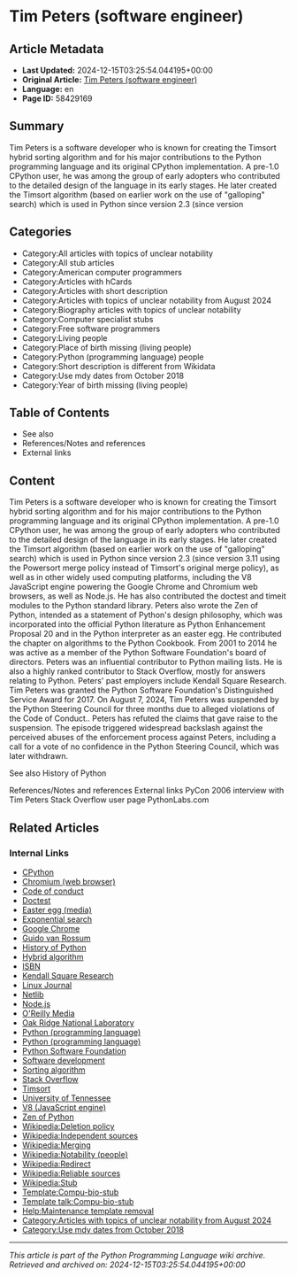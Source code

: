 # Tim Peters (software engineer)

## Article Metadata

- **Last Updated:** 2024-12-15T03:25:54.044195+00:00
- **Original Article:** [Tim Peters (software engineer)](https://en.wikipedia.org/wiki/Tim_Peters_(software_engineer))
- **Language:** en
- **Page ID:** 58429169

## Summary

Tim Peters is a software developer who is known for creating the Timsort hybrid sorting algorithm and for his major contributions to the Python programming language and its original CPython implementation. A pre-1.0 CPython user, he was among the group of early adopters who contributed to the detailed design of the language in its early stages.
He later created the Timsort algorithm (based on earlier work on the use of "galloping" search) which is used in Python since version 2.3 (since version 

## Categories

- Category:All articles with topics of unclear notability
- Category:All stub articles
- Category:American computer programmers
- Category:Articles with hCards
- Category:Articles with short description
- Category:Articles with topics of unclear notability from August 2024
- Category:Biography articles with topics of unclear notability
- Category:Computer specialist stubs
- Category:Free software programmers
- Category:Living people
- Category:Place of birth missing (living people)
- Category:Python (programming language) people
- Category:Short description is different from Wikidata
- Category:Use mdy dates from October 2018
- Category:Year of birth missing (living people)

## Table of Contents

- See also
- References/Notes and references
- External links

## Content

Tim Peters is a software developer who is known for creating the Timsort hybrid sorting algorithm and for his major contributions to the Python programming language and its original CPython implementation. A pre-1.0 CPython user, he was among the group of early adopters who contributed to the detailed design of the language in its early stages.
He later created the Timsort algorithm (based on earlier work on the use of "galloping" search) which is used in Python since version 2.3 (since version 3.11 using the Powersort merge policy instead of Timsort's original merge policy), as well as in other widely used computing platforms, including the V8 JavaScript engine powering the Google Chrome and Chromium web browsers, as well as Node.js. He has also contributed the doctest and timeit modules to the Python standard library.
Peters also wrote the Zen of Python, intended as a statement of Python's design philosophy, which was incorporated into the official Python literature as Python Enhancement Proposal 20 and in the Python interpreter as an easter egg. He contributed the chapter on algorithms to the Python Cookbook. From 2001 to 2014 he was active as a member of the Python Software Foundation's board of directors. Peters was an influential contributor to Python mailing lists. He is also a highly ranked contributor to Stack Overflow, mostly for answers relating to Python.
Peters' past employers include Kendall Square Research.
Tim Peters was granted the Python Software Foundation's Distinguished Service Award for 2017.
On August 7, 2024, Tim Peters was suspended by the Python Steering Council for three months due to alleged violations of the Code of Conduct.. Peters has refuted the claims that gave raise to the suspension. The episode triggered widespread backslash against the perceived abuses of the enforcement process against Peters, including a call for a vote of no confidence in the Python Steering Council, which was later withdrawn.

See also
History of Python

References/Notes and references
External links
PyCon 2006 interview with Tim Peters
Stack Overflow user page
PythonLabs.com

## Related Articles

### Internal Links

- [CPython](https://en.wikipedia.org/wiki/CPython)
- [Chromium (web browser)](https://en.wikipedia.org/wiki/Chromium_(web_browser))
- [Code of conduct](https://en.wikipedia.org/wiki/Code_of_conduct)
- [Doctest](https://en.wikipedia.org/wiki/Doctest)
- [Easter egg (media)](https://en.wikipedia.org/wiki/Easter_egg_(media))
- [Exponential search](https://en.wikipedia.org/wiki/Exponential_search)
- [Google Chrome](https://en.wikipedia.org/wiki/Google_Chrome)
- [Guido van Rossum](https://en.wikipedia.org/wiki/Guido_van_Rossum)
- [History of Python](https://en.wikipedia.org/wiki/History_of_Python)
- [Hybrid algorithm](https://en.wikipedia.org/wiki/Hybrid_algorithm)
- [ISBN](https://en.wikipedia.org/wiki/ISBN)
- [Kendall Square Research](https://en.wikipedia.org/wiki/Kendall_Square_Research)
- [Linux Journal](https://en.wikipedia.org/wiki/Linux_Journal)
- [Netlib](https://en.wikipedia.org/wiki/Netlib)
- [Node.js](https://en.wikipedia.org/wiki/Node.js)
- [O'Reilly Media](https://en.wikipedia.org/wiki/O%27Reilly_Media)
- [Oak Ridge National Laboratory](https://en.wikipedia.org/wiki/Oak_Ridge_National_Laboratory)
- [Python (programming language)](https://en.wikipedia.org/wiki/Python_(programming_language))
- [Python (programming language)](https://en.wikipedia.org/wiki/Python_(programming_language))
- [Python Software Foundation](https://en.wikipedia.org/wiki/Python_Software_Foundation)
- [Software development](https://en.wikipedia.org/wiki/Software_development)
- [Sorting algorithm](https://en.wikipedia.org/wiki/Sorting_algorithm)
- [Stack Overflow](https://en.wikipedia.org/wiki/Stack_Overflow)
- [Timsort](https://en.wikipedia.org/wiki/Timsort)
- [University of Tennessee](https://en.wikipedia.org/wiki/University_of_Tennessee)
- [V8 (JavaScript engine)](https://en.wikipedia.org/wiki/V8_(JavaScript_engine))
- [Zen of Python](https://en.wikipedia.org/wiki/Zen_of_Python)
- [Wikipedia:Deletion policy](https://en.wikipedia.org/wiki/Wikipedia:Deletion_policy)
- [Wikipedia:Independent sources](https://en.wikipedia.org/wiki/Wikipedia:Independent_sources)
- [Wikipedia:Merging](https://en.wikipedia.org/wiki/Wikipedia:Merging)
- [Wikipedia:Notability (people)](https://en.wikipedia.org/wiki/Wikipedia:Notability_(people))
- [Wikipedia:Redirect](https://en.wikipedia.org/wiki/Wikipedia:Redirect)
- [Wikipedia:Reliable sources](https://en.wikipedia.org/wiki/Wikipedia:Reliable_sources)
- [Wikipedia:Stub](https://en.wikipedia.org/wiki/Wikipedia:Stub)
- [Template:Compu-bio-stub](https://en.wikipedia.org/wiki/Template:Compu-bio-stub)
- [Template talk:Compu-bio-stub](https://en.wikipedia.org/wiki/Template_talk:Compu-bio-stub)
- [Help:Maintenance template removal](https://en.wikipedia.org/wiki/Help:Maintenance_template_removal)
- [Category:Articles with topics of unclear notability from August 2024](https://en.wikipedia.org/wiki/Category:Articles_with_topics_of_unclear_notability_from_August_2024)
- [Category:Use mdy dates from October 2018](https://en.wikipedia.org/wiki/Category:Use_mdy_dates_from_October_2018)

---
_This article is part of the Python Programming Language wiki archive._
_Retrieved and archived on: 2024-12-15T03:25:54.044195+00:00_